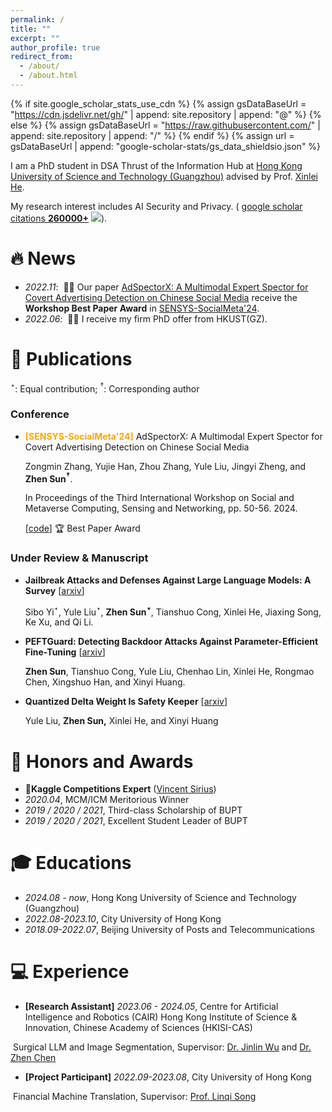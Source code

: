 ```yaml
---
permalink: /
title: ""
excerpt: ""
author_profile: true
redirect_from: 
  - /about/
  - /about.html
---
```


{% if site.google_scholar_stats_use_cdn %}
{% assign gsDataBaseUrl = "https://cdn.jsdelivr.net/gh/" | append: site.repository | append: "@" %}
{% else %}
{% assign gsDataBaseUrl = "https://raw.githubusercontent.com/" | append: site.repository | append: "/" %}
{% endif %}
{% assign url = gsDataBaseUrl | append: "google-scholar-stats/gs_data_shieldsio.json" %}

<span class='anchor' id='about-me'></span>

I am a PhD student in DSA Thrust of the Information Hub at [Hong Kong University of Science and Technology (Guangzhou)](https://www.hkust-gz.edu.cn/) advised by Prof. [Xinlei He](https://xinleihe.github.io/). 

My research interest includes AI Security and Privacy.  ( <a href='https://scholar.google.com/citations?user=DhtAFkwAAAAJ'>google scholar citations <strong><span id='total_cit'>260000+</span></strong></a>  <a href='https://scholar.google.com/citations?user=DhtAFkwAAAAJ'><img src="https://img.shields.io/endpoint?url={{ url | url_encode }}&logo=Google%20Scholar&labelColor=f6f6f6&color=9cf&style=flat&label=citations"></a>).


# 🔥 News
- *2022.11*: &nbsp;🎉🎉 Our paper  [AdSpectorX: A Multimodal Expert Spector for Covert Advertising Detection on Chinese Social Media](https://dl.acm.org/doi/10.1145/3698387.3700001) receive the **Workshop Best Paper Award** in [SENSYS-SocialMeta'24](https://dl.acm.org/doi/proceedings/10.1145/3698387).
- *2022.06*: &nbsp;🎉🎉 I receive my firm PhD offer from HKUST(GZ).

# 📝 Publications

$^\star$: Equal contribution; $^\dagger$: Corresponding author

### Conference

- <span style="color: orange;">**[SENSYS-SocialMeta'24]**</span> AdSpectorX: A Multimodal Expert Spector for Covert Advertising Detection on Chinese Social Media

  Zongmin Zhang, Yujie Han, Zhou Zhang, Yule Liu, Jingyi Zheng, and **Zhen Sun$^\dagger$**.

  In Proceedings of the Third International Workshop on Social and Metaverse Computing, Sensing and Networking, pp. 50-56. 2024.

  [[code]()] 🏆 Best Paper Award

### Under Review & Manuscript

- **Jailbreak Attacks and Defenses Against Large Language Models: A Survey** [[arxiv](https://arxiv.org/abs/2407.04295)]
  
  Sibo Yi$^\star$, Yule Liu$^\star$, **Zhen Sun$^\star$**, Tianshuo Cong, Xinlei He, Jiaxing Song, Ke Xu, and Qi Li.
  
- **PEFTGuard: Detecting Backdoor Attacks Against Parameter-Efficient Fine-Tuning** [[arxiv](https://arxiv.org/abs/2411.17453)]

  **Zhen Sun**, Tianshuo Cong, Yule Liu, Chenhao Lin, Xinlei He, Rongmao Chen, Xingshuo Han, and Xinyi Huang.

- **Quantized Delta Weight Is Safety Keeper** [[arxiv](https://arxiv.org/abs/2411.19530)]

  Yule Liu, **Zhen Sun,** Xinlei He, and Xinyi Huang


# 🥇 Honors and Awards
- 🥈**Kaggle Competitions Expert** ([Vincent Sirius](https://www.kaggle.com/rdxsun))
- *2020.04*, MCM/ICM Meritorious Winner
- *2019 / 2020 / 2021*, Third-class Scholarship of BUPT
- *2019 / 2020 / 2021*, Excellent Student Leader of BUPT

# 🎓 Educations

- *2024.08 -  now*, Hong Kong University of Science and Technology (Guangzhou)
- *2022.08-2023.10*, City University of Hong Kong
- *2018.09-2022.07*, Beijing University of Posts and Telecommunications

# 💻 Experience
-  **[Research Assistant]** *2023.06 - 2024.05*, Centre for Artificial Intelligence and Robotics (CAIR) Hong Kong Institute of Science \& Innovation, Chinese Academy of Sciences (HKISI-CAS) 

​		Surgical LLM and Image Segmentation, Supervisor: [Dr. Jinlin Wu](https://scholar.google.com.hk/citations?user=XujjZmUAAAAJ&hl=zh-CN) and [Dr. Zhen Chen](https://scholar.google.com/citations?user=oVG2zEkAAAAJ&hl=zh-CN)

-  **[Project Participant]** *2022.09-2023.08*, City University of Hong Kong

​		Financial Machine Translation, Supervisor: [Prof. Linqi Song](https://scholar.google.com/citations?user=UcGN3MoAAAAJ&hl=en)